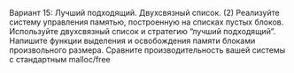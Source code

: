 Вариант 15: Лучший подходящий. Двухсвязный список. (2)
Реализуйте систему управления памятью, построенную на списках пустых блоков. Используйте
двухсвязный список и стратегию “лучший подходящий”.
	Напишите функции выделения и освобождения памяти блоками произвольного размера.
	Сравните производительность вашей системы с стандартным malloc/free